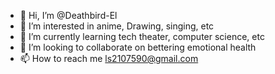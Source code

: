 - 👋 Hi, I’m @Deathbird-El
- 👀 I’m interested in anime, Drawing, singing, etc 
- 🌱 I’m currently learning tech theater, computer science, etc 
- 💞️ I’m looking to collaborate on bettering emotional health 
- 📫 How to reach me ls2107590@gmail.com

<!---
Deathbird-El/Deathbird-El is a ✨ special ✨ repository because its `README.md` (this file) appears on your GitHub profile.
You can click the Preview link to take a look at your changes.
--->
